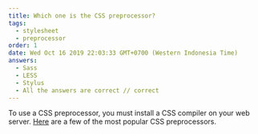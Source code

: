 ```yaml
---
title: Which one is the CSS preprocessor?
tags:
  - stylesheet
  - preprocessor
order: 1
date: Wed Oct 16 2019 22:03:33 GMT+0700 (Western Indonesia Time)
answers:
  - Sass
  - LESS
  - Stylus
  - All the answers are correct // correct
---
```


<!-- explanation -->

To use a CSS preprocessor, you must install a CSS compiler on your web server.
[Here](https://developer.mozilla.org/en-US/docs/Glossary/CSS_preprocessor) are a few of the most popular CSS preprocessors.
